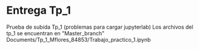 # Entrega Tp_1
Prueba de subida Tp_1 (problemas para cargar jupyterlab)
Los archivos del tp_1 se encuentran en "Master_branch"
Documents/Tp_1_Mflores_84853/Trabajo_practico_1.ipynb
